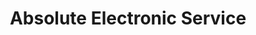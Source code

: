 ---
title: "Absolute Electronic Service"
url: /north-york/absolute-electronic-service/
shop: electronics
---